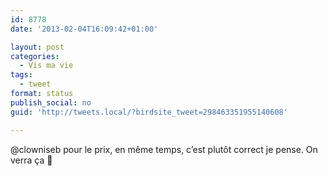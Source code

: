 ```yaml
---
id: 8778
date: '2013-02-04T16:09:42+01:00'

layout: post
categories:
  - Vis ma vie
tags:
  - tweet
format: status
publish_social: no
guid: 'http://tweets.local/?birdsite_tweet=298463351955140608'

---
```


@clowniseb pour le prix, en même temps, c’est plutôt correct je pense. On verra ça 🙂